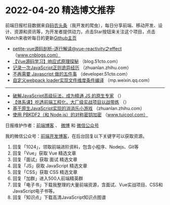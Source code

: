# 2022-04-20 精选博文推荐

前端日报栏目数据来自[码农头条](http://hao.caibaojian.com.cn/)（我开发的爬虫），每日分享前端、移动开发、设计、资源和资讯等，为开发者提供动力，点击Star按钮来关注这个项目，点击Watch来收听每日的更新[Github主页](https://github.com/kujian/frontendDaily)
* [petite-vue源码剖析-逐行解读@vue-reactivity之effect](https://www.cnblogs.com/fsjohnhuang/p/16163888.html) （www.cnblogs.com）
* [【Vue源码学习】响应式原理探秘](https://blog.51cto.com/u_13756259/5218877) （blog.51cto.com）
* [记录一次JavaScript正则诡异经历](https://zhuanlan.zhihu.com/p/500877159) （zhuanlan.zhihu.com）
* [不再需要 Javascript 做的五件事](https://developer.51cto.com/article/706861.html) （developer.51cto.com）
* [自定义webpack loader实现文件维度条件编译](https://mp.weixin.qq.com/s?__biz=MzUzNjk5MTE1OQ==&mid=2247517305&idx=1&sn=14a68957596e223af318a1f6fd7c8b67) （mp.weixin.qq.com）

***
* [破解JavaScript高级玩法，成为精通 JS 的原生专家](/articles) （）
* [【体系课】吃透前端工程化，大厂级实战项目以战带练](/articles) （）
* [基于原生JavaScript实现的消消乐小游戏](https://zhuanlan.zhihu.com/p/501288341) （zhuanlan.zhihu.com）
* [使用 PBKDF2（和 Node.js）的对称密钥加密](http://www.tuicool.com/articles/hit/aMvaqqF) （www.tuicool.com）

日报维护作者：[前端博客](http://caibaojian.com.cn/) 、 [微博](http://weibo.com/kujian) 和 [微信公众号](https://open.weixin.qq.com/qr/code?username=caibaojian_com)

我的微信公众号：[前端开发博客](https://open.weixin.qq.com/qr/code?username=caibaojian_com)，在后台回复以下关键字可以获取资源。

1. 回复「1024」，领取前端进阶资料，包含小程序、Nodejs、Git等
2. 回复「Vue」获取 Vue 精选文章
3. 回复「面试」获取 面试 精选文章
4. 回复「JS」获取 JavaScript 精选文章
5. 回复「CSS」获取 CSS 精选文章
6. 回复「加群」进入500人前端精英群
7. 回复「电子书」下载我整理的大量前端资源，含面试、Vue实战项目、CSS和JavaScript电子书等。
8. 回复「知识点」下载高清JavaScript知识点图谱